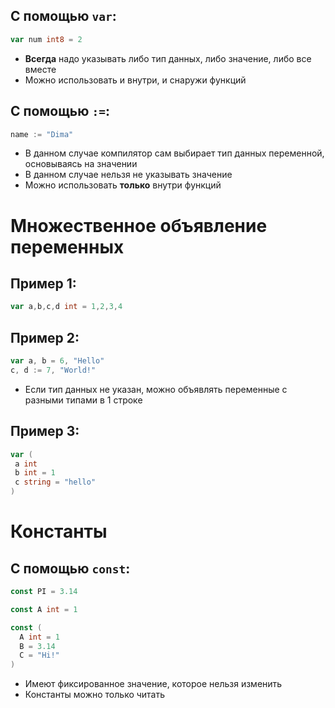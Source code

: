 ## С помощью `var`:

```go
var num int8 = 2
```
- **Всегда** надо указывать либо тип данных, либо значение, либо все вместе
- Можно использовать и внутри, и снаружи функций

## С помощью `:=`:
```go
name := "Dima"
```
- В данном случае компилятор сам выбирает тип данных переменной, основываясь на значении
- В данном случае нельзя не указывать значение
- Можно использовать **только** внутри функций

# Множественное объявление переменных

## Пример 1:
```go
var a,b,c,d int = 1,2,3,4
```

## Пример 2:
```go
var a, b = 6, "Hello"  
c, d := 7, "World!"
```
- Если тип данных не указан, можно объявлять переменные с разными типами в 1 строке
## Пример 3:
```go
var (  
 a int  
 b int = 1  
 c string = "hello"  
)
```

# Константы
## С помощью `const`:
```go
const PI = 3.14

const A int = 1

const (  
  A int = 1  
  B = 3.14  
  C = "Hi!"  
)

```
- Имеют фиксированное значение, которое нельзя изменить
- Константы можно только читать
